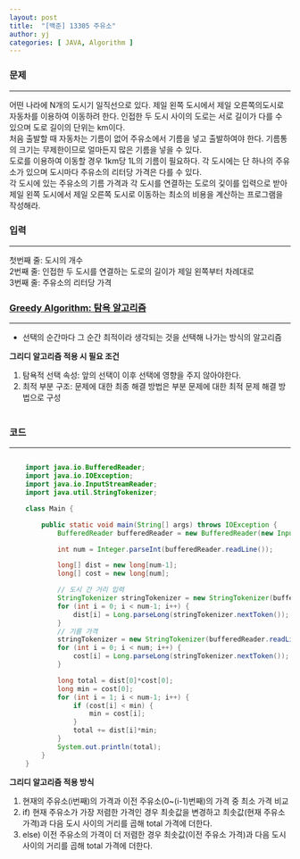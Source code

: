 ```yaml
---
layout: post
title:  "[백준] 13305 주유소"
author: yj
categories: [ JAVA, Algorithm ]
---
```

### 문제
***
어떤 나라에 N개의 도시기 일직선으로 있다. 제일 왼쪽 도시에서 제일 오른쪽의도시로 자동차를 이용하여 이동하려 한다. 인접한 두 도시 사이의 도로는 서로 길이가 다를 수 있으며 도로 길이의 단위는 km이다.<br/>
처음 출발할 때 자동차는 기름이 없어 주유소에서 기름을 넣고 출발하여야 한다. 기름통의 크기는 무제한이므로 얼마든지 많은 기름을 넣을 수 있다.<br/>
도로를 이용하여 이동할 경우 1km당 1L의 기름이 필요하다. 각 도시에는 단 하나의 주유소가 있으며 도시마다 주유소의 리터당 가격은 다를 수 있다.<br/>
각 도시에 있는 주유소의 기름 가격과 각 도시를 연결하는 도로의 깇이를 입력으로 받아 제일 왼쪽 도시에서 제일 오른쪽 도시로 이동하는 최소의 비용을 계산하는 프로그램을 작성해라.<br/>
### 입력
---
첫번째 줄: 도시의 개수<br/>
2번째 줄: 인접한 두 도시를 연결하는 도로의 길이가 제일 왼쪽부터 차례대로<br/>
3번째 줄: 주유소의 리터당 가격<br/>
### <a href="#">Greedy Algorithm: 탐욕 알고리즘</a>
---
- 선택의 순간마다 그 순간 최적이라 생각되는 것을 선택해 나가는 방식의 알고리즘<br/>

**그리디 알고리즘 적용 시 필요 조건**
1. 탐욕적 선택 속성: 앞의 선택이 이후 선택에 영향을 주지 않아야한다.
2. 최적 부분 구조: 문제에 대한 최종 해결 방법은 부분 문제에 대한 최적 문제 해결 방법으로 구성
<br/><br/>

### 코드
---

```java

    import java.io.BufferedReader;
    import java.io.IOException;
    import java.io.InputStreamReader;
    import java.util.StringTokenizer;

    class Main {

        public static void main(String[] args) throws IOException {
            BufferedReader bufferedReader = new BufferedReader(new InputStreamReader(System.in));

            int num = Integer.parseInt(bufferedReader.readLine());

            long[] dist = new long[num-1];
            long[] cost = new long[num];

            // 도시 간 거리 입력
            StringTokenizer stringTokenizer = new StringTokenizer(bufferedReader.readLine(), " ");
            for (int i = 0; i < num-1; i++) {
                dist[i] = Long.parseLong(stringTokenizer.nextToken());
            }
            // 기름 가격
            stringTokenizer = new StringTokenizer(bufferedReader.readLine(), " ");
            for (int i = 0; i < num; i++) {
                cost[i] = Long.parseLong(stringTokenizer.nextToken());
            }

            long total = dist[0]*cost[0];
            long min = cost[0];
            for (int i = 1; i < num-1; i++) {
                if (cost[i] < min) {
                    min = cost[i];
                }
                total += dist[i]*min;
            }
            System.out.println(total);
        }
    }
```

**그리디 알고리즘 적용 방식**
1. 현재의 주유소(i번째)의 가격과 이전 주유소(0~(i-1)번째)의 가격 중 최소 가격 비교
2. if) 현재 주유소가 가장 저렴한 가격인 경우 최솟값을 변경하고 최솟값(현재 주유소 가격)과 다음 도시 사이의 거리를 곱해 total 가격에 더한다.
3. else) 이전 주유소의 가격이 더 저렴한 경우 최솟값(이전 주유소 가격)과 다음 도시 사이의 거리를 곱해 total 가격에 더한다.